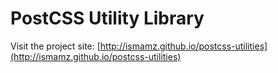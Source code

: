 # PostCSS Utility Library

Visit the project site: [http://ismamz.github.io/postcss-utilities](http://ismamz.github.io/postcss-utilities)
